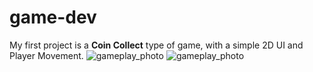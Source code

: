 # game-dev
 
My first project is a <b>Coin Collect</b> type of game, with a simple 2D UI and Player Movement.
![gameplay_photo](https://github.com/darius-grigore-stoica/game-dev/assets/74983937/fcdb3cf9-ced7-4bd2-bdaf-831cc4df65e3)
![gameplay_photo](https://github.com/darius-grigore-stoica/game-dev/assets/74983937/fcdb3cf9-ced7-4bd2-bdaf-831cc4df65e3)
